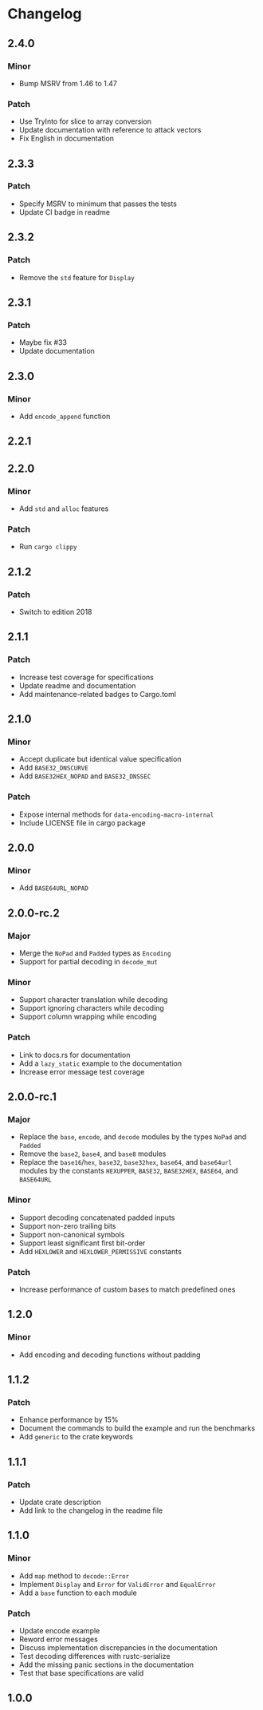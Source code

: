 # Changelog

## 2.4.0

### Minor

- Bump MSRV from 1.46 to 1.47

### Patch

- Use TryInto for slice to array conversion
- Update documentation with reference to attack vectors
- Fix English in documentation

## 2.3.3

### Patch

- Specify MSRV to minimum that passes the tests
- Update CI badge in readme

## 2.3.2

### Patch

- Remove the `std` feature for `Display`

## 2.3.1

### Patch

- Maybe fix #33
- Update documentation

## 2.3.0

### Minor

- Add `encode_append` function

## 2.2.1

## 2.2.0

### Minor

- Add `std` and `alloc` features

### Patch

- Run `cargo clippy`

## 2.1.2

### Patch

- Switch to edition 2018

## 2.1.1

### Patch

- Increase test coverage for specifications
- Update readme and documentation
- Add maintenance-related badges to Cargo.toml

## 2.1.0

### Minor

- Accept duplicate but identical value specification
- Add `BASE32_DNSCURVE`
- Add `BASE32HEX_NOPAD` and `BASE32_DNSSEC`

### Patch

- Expose internal methods for `data-encoding-macro-internal`
- Include LICENSE file in cargo package

## 2.0.0

### Minor

- Add `BASE64URL_NOPAD`

## 2.0.0-rc.2

### Major

- Merge the `NoPad` and `Padded` types as `Encoding`
- Support for partial decoding in `decode_mut`

### Minor

- Support character translation while decoding
- Support ignoring characters while decoding
- Support column wrapping while encoding

### Patch

- Link to docs.rs for documentation
- Add a `lazy_static` example to the documentation
- Increase error message test coverage

## 2.0.0-rc.1

### Major

- Replace the `base`, `encode`, and `decode` modules by the types `NoPad` and
  `Padded`
- Remove the `base2`, `base4`, and `base8` modules
- Replace the `base16`/`hex`, `base32`, `base32hex`, `base64`, and `base64url`
  modules by the constants `HEXUPPER`, `BASE32`, `BASE32HEX`, `BASE64`, and
  `BASE64URL`

### Minor

- Support decoding concatenated padded inputs
- Support non-zero trailing bits
- Support non-canonical symbols
- Support least significant first bit-order
- Add `HEXLOWER` and `HEXLOWER_PERMISSIVE` constants

### Patch

- Increase performance of custom bases to match predefined ones

## 1.2.0

### Minor

- Add encoding and decoding functions without padding

## 1.1.2

### Patch

- Enhance performance by 15%
- Document the commands to build the example and run the benchmarks
- Add `generic` to the crate keywords

## 1.1.1

### Patch

- Update crate description
- Add link to the changelog in the readme file

## 1.1.0

### Minor

- Add `map` method to `decode::Error`
- Implement `Display` and `Error` for `ValidError` and `EqualError`
- Add a `base` function to each module

### Patch

- Update encode example
- Reword error messages
- Discuss implementation discrepancies in the documentation
- Test decoding differences with rustc-serialize
- Add the missing panic sections in the documentation
- Test that base specifications are valid

## 1.0.0
